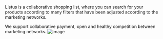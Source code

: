 Listus is a collaborative shopping list, where you can search for your products according to many filters that have been adjusted according to the marketing networks.

We support collaborative payment, open and healthy competition between marketing networks.
![image](https://user-images.githubusercontent.com/91896683/162582147-c92f48d6-b630-4628-aeae-126760bd8769.png)
